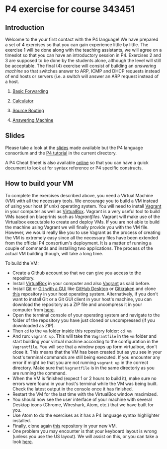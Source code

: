 # P4 exercise for course 343451

## Introduction

Welcome to the your first contact with the P4 language! We have prepared a set of 4 exercises so that you can gain experience little by little. The exercise 1 will be done along with the teaching assistants, we will agree on a timeslot so that you can have an introductory session in P4.  Exercises 2 and 3 are supposed to be done by the students alone, although the level will still be acceptable. The final (4) exercise will consist of building an *answering machine* so that switches answer to ARP, ICMP and DHCP requests instead of end hosts or servers (i.e. a switch will answer an ARP request instead of a host.

1. [Basic Forwarding](./exercises/1_basic)

2. [Calculator](./exercises/2_calc)

3. [Source Routing](./exercises/3_source_routing)

4. [Answering Machine](./exercises/4_answering_machine)


## Slides

Please take a look at the [slides](http://bit.ly/p4d2-2018-spring) made available but the P4 language consortium and the [P4 tutorial](./P4_tutorial.pdf) in the current directory.

A P4 Cheat Sheet is also available [online](https://drive.google.com/file/d/1Z8woKyElFAOP6bMd8tRa_Q4SA1cd_Uva/view?usp=sharing)
so that you can have a quick document to look at for syntax reference or P4 specific constructs.

## How to build your VM

To complete the exercises described above, you need a Virtual Machine (VM) with all the necessary tools. We encourage you to build a VM instead of using your host (if unix) operating system. You will need to install [Vagrant](https://www.vagrantup.com/downloads.html) in your computer as well as [VirtualBox](https://www.virtualbox.org/wiki/Downloads). Vagrant is a very useful tool to build VMs based on blueprints such as *Vagrantfiles*. Vagrant will make use of the Virtualbox executable to create and deploy VMs. If you are not able to build the machine using Vagrant we will finally provide you with the VM file. However, we would really like you to use Vagrant as the process of creating the VM is extremely easy since all the necessary files have been extended from the official P4 consortium's deployment. It is a matter of running a couple of commands and installing two applications. The process of the actual VM building though, will take a long time.  

To build the VM:
- Create a Github account so that we can give you access to the repository.
- Install [VirtualBox](https://www.virtualbox.org/wiki/Downloads) in your computer and also [Vagrant](https://www.vagrantup.com/downloads.html) as said before.
- Install [Git](https://git-scm.com/downloads) or [Git with a GUI](https://git-scm.com/downloads/guis) like [GitHub Desktop](https://desktop.github.com/) or [Gitkraken](https://www.gitkraken.com/) and clone [this](https://github.com/ederollora/34351_P4_Student_Exercise) repository in your host operating system. Alternatively, if you don't want to install Git or a Git GUI client in your host's machine, you can download the repository as a ZIP file and uncompress it in your computer from [here](https://github.com/ederollora/34351_P4_Student_Exercise).
- Open the terminal console of your operating system and navigate to the folder of the repository you have just cloned or uncompressed (if you downloaded as ZIP).
- Then `cd` to the `vm` folder inside this repository folder: `cd vm`
- And run: `vagrant up`. This will take the `Vagrantfile` in the `vm` folder and start building your virtual machine according to the configuration in the `Vagrantfile`. You will see that a window pops up form virtualbox, don't close it. This means that the VM has been created but as you see in your host's terminal commands are still being executed. If you encounter any error if might be that you are not running `vagrant up` in the correct directory. Make sure that `Vagrantfile` is in the same directoriy as you are running the command.
- When the VM is finished (expect 1 or 2 hours to build it), make sure no errors were found in your host's terminal while the VM was being built. Check the latest output in the console once it has finished.
- Restart the VM for the last time with the VirtualBox window maximized.
- You should now see the user interface of your machine with several Desktop icons (Chrome, Wireshark, Atom, etc.) that we have built for you.
- Use Atom to do the exercises as it has a P4 language syntax highlighter installed.
- Finally, clone again [this](https://github.com/ederollora/34351_P4_Student_Exercise) repository in your new VM.
- One problem you may encounter is that your keyboard layout is wrong (unless you use the US layout). We will assist on this, or you can take a look [here](https://askubuntu.com/a/788319).

